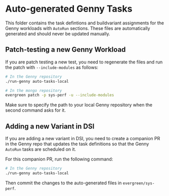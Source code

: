 # Auto-generated Genny Tasks

This folder contains the task defintions and buildvariant assignments for the
Genny workloads with `AutoRun` sections. These files are automatically
generated and should never be updated manually.

## Patch-testing a new Genny Workload

If you are patch testing a new test, you need to regenerate the files and run
the patch with `--include-modules` as follows:

```bash
# In the Genny repository
./run-genny auto-tasks-local

# In the mongo repository
evergreen patch -p sys-perf -u --include-modules
```

Make sure to specify the path to your local Genny repository when the second
command asks for it.

## Adding a new Variant in DSI

If you are adding a new variant in DSI, you need to create a companion PR in
the Genny repo that updates the task definitions so that the Genny `AutoRun`
tasks are scheduled on it.

For this companion PR, run the following command:

```bash
# In the Genny repository
./run-genny auto-tasks-local
```

Then commit the changes to the auto-generated files in `evergreen/sys-perf`.

